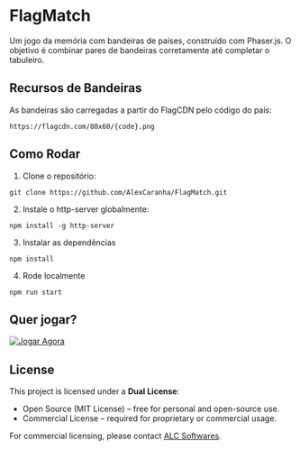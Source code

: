 # FlagMatch

Um jogo da memória com bandeiras de países, construído com Phaser.js.
O objetivo é combinar pares de bandeiras corretamente até completar o tabuleiro.


## Recursos de Bandeiras

As bandeiras são carregadas a partir do FlagCDN pelo código do país:
```
https://flagcdn.com/80x60/{code}.png
```

## Como Rodar

1. Clone o repositório:

```
git clone https://github.com/AlexCaranha/FlagMatch.git
```

2. Instale o http-server globalmente:

```
npm install -g http-server
```

3. Instalar as dependências

```
npm install
```

4. Rode localmente

```
npm run start
```

## Quer jogar?

[![Jogar Agora](https://img.shields.io/badge/Jogar-Flag%20Match-blue)](https://alexcaranha.github.io/FlagMatch)

## License

This project is licensed under a **Dual License**:

- Open Source (MIT License) – free for personal and open-source use.  
- Commercial License – required for proprietary or commercial usage.  

For commercial licensing, please contact [ALC Softwares](https://alcsoftwares.com).